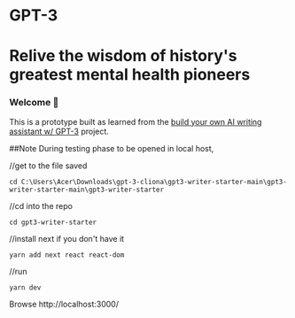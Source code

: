 # GPT-3 
# Relive the wisdom of history's greatest mental health pioneers
### Welcome 👋
This is a prototype built as learned from the [build your own AI writing assistant w/ GPT-3](https://buildspace.so/builds/ai-writer) project.

##Note
During testing phase to be opened in local host,

//get to the file saved
```
cd C:\Users\Acer\Downloads\gpt-3-cliona\gpt3-writer-starter-main\gpt3-writer-starter-main\gpt3-writer-starter
```
//cd into the repo
```
cd gpt3-writer-starter
```
//install next if you don't have it
```
yarn add next react react-dom
```
//run
```
yarn dev
```
Browse http://localhost:3000/
